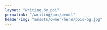 ```yaml
---
layout: "writing_by_poi"
permalink: "/writing/poi/penol"
header-img: "assets/owner/hero/pois-bg.jpg"
---
```

